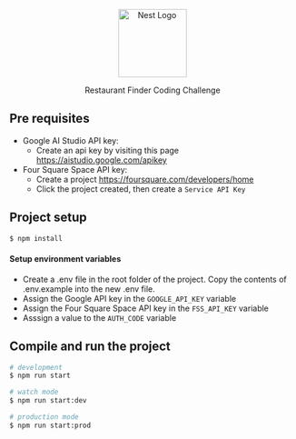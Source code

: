 <p align="center">
  <a href="http://nestjs.com/" target="blank"><img src="https://nestjs.com/img/logo-small.svg" width="120" alt="Nest Logo" /></a>
</p>

[circleci-image]: https://img.shields.io/circleci/build/github/nestjs/nest/master?token=abc123def456
[circleci-url]: https://circleci.com/gh/nestjs/nest

  <p align="center">Restaurant Finder Coding Challenge</p>
    <p align="center">

## Pre requisites

- Google AI Studio API key: 
  - Create an api key by visiting this page https://aistudio.google.com/apikey
- Four Square Space API key: 
  - Create a project https://foursquare.com/developers/home
  - Click the project created, then create a `Service API Key`

## Project setup

```bash
$ npm install
```

#### Setup environment variables

- Create a .env file in the root folder of the project. Copy the contents of .env.example into the new .env file.
- Assign the Google API key in the `GOOGLE_API_KEY` variable
- Assign the Four Square Space API key in the `FSS_API_KEY` variable
- Asssign a value to the `AUTH_CODE` variable

## Compile and run the project

```bash
# development
$ npm run start

# watch mode
$ npm run start:dev

# production mode
$ npm run start:prod
```
